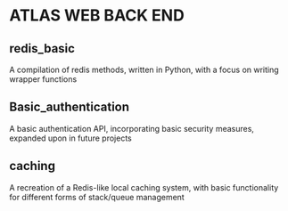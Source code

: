 # ATLAS WEB BACK END

## redis_basic

A compilation of redis methods, written in Python, with a focus on writing wrapper functions

## Basic_authentication

A basic authentication API, incorporating basic security measures, expanded upon in future projects

## caching

A recreation of a Redis-like local caching system, with basic functionality for different forms of stack/queue management

